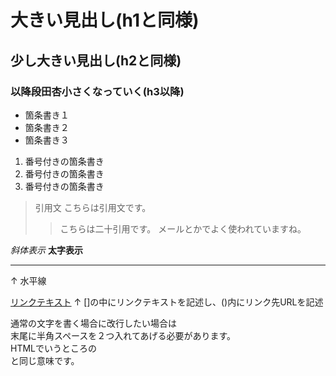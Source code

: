 # 大きい見出し(h1と同様)
## 少し大きい見出し(h2と同様)
### 以降段田杏小さくなっていく(h3以降)

- 箇条書き１
- 箇条書き２
- 箇条書き３

1. 番号付きの箇条書き
1. 番号付きの箇条書き
1. 番号付きの箇条書き

> 引用文
> こちらは引用文です。
>> こちらは二十引用です。
>> メールとかでよく使われていますね。

*斜体表示*
**太字表示**

---
↑
水平線

[リンクテキスト](https://morijyobi.ac.jp)
↑
[]の中にリンクテキストを記述し、()内にリンク先URLを記述

通常の文字を書く場合に改行したい場合は  
末尾に半角スペースを２つ入れてあげる必要があります。  
HTMLでいうところの<br>と同じ意味です。
